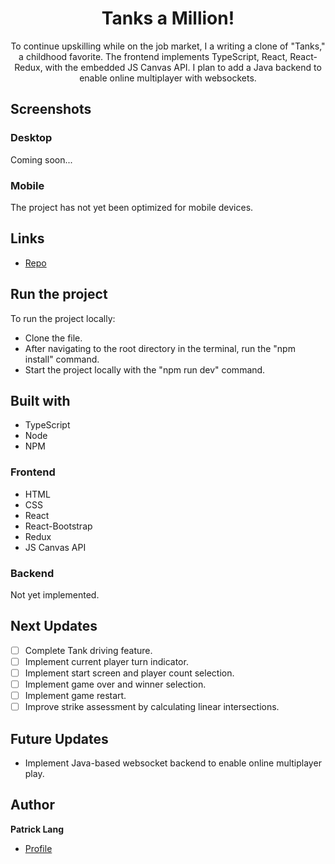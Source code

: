 <h1 align="center">Tanks a Million!</h1>

<p align="center">To continue upskilling while on the job market, I a writing a clone of "Tanks," a childhood favorite. The frontend implements TypeScript, React, React-Redux, with the embedded JS Canvas API. I plan to add a Java backend to enable online multiplayer with websockets.</p>

## Screenshots

### Desktop
Coming soon...
  
### Mobile
The project has not yet been optimized for mobile devices.

## Links

- [Repo](https://github.com/patricklang87/tanks_2 "Tanks a Million!") 


## Run the project

To run the project locally:

- Clone the file.
- After navigating to the root directory in the terminal, run the "npm install" command.
- Start the project locally with the "npm run dev" command.

## Built with

- TypeScript
- Node
- NPM

### Frontend
- HTML
- CSS
- React
- React-Bootstrap
- Redux
- JS Canvas API


### Backend 
Not yet implemented.

## Next Updates

- [ ] Complete Tank driving feature.
- [ ] Implement current player turn indicator.
- [ ] Implement start screen and player count selection.
- [ ] Implement game over and winner selection.
- [ ] Implement game restart.
- [ ] Improve strike assessment by calculating linear intersections.

## Future Updates

- Implement Java-based websocket backend to enable online multiplayer play.
 
## Author

**Patrick Lang**

- [Profile](https://github.com/patricklang87 "Patrick Lang")